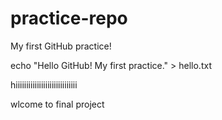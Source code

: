 # practice-repo

My first GitHub practice!


echo "Hello GitHub! My first practice." > hello.txt

hiiiiiiiiiiiiiiiiiiiiiiiiiiiii

wlcome to final project

